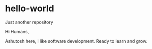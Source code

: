 # hello-world
Just another repository

Hi Humans,

Ashutosh here, I like software development.
Ready to learn and grow.
